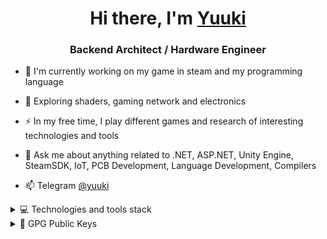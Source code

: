 <h1 align="center">Hi there, I'm <a href="https://0xf6.moe/" target="_blank">Yuuki</a> 
<h3 align="center">Backend Architect / Hardware Engineer</h3>


- :telescope: I'm currently working on my game in steam and my programming language

- :seedling: Exploring shaders, gaming network and electronics

- :zap: In my free time, I play different games and research of interesting technologies and tools

- 💼 Ask me about anything related to .NET, ASP.NET, Unity Engine, SteamSDK, IoT, PCB Development, Language Development, Compilers

- :mailbox: Telegram [@yuuki](https://yuuki.t.me)


<details>
  <summary>💻 Technologies and tools stack</summary>
  
![C](https://img.shields.io/badge/c-%2300599C.svg?style=for-the-badge&logo=c&logoColor=white) ![C#](https://img.shields.io/badge/c%23-%23239120.svg?style=for-the-badge&logo=c-sharp&logoColor=white) ![C++](https://img.shields.io/badge/c++-%2300599C.svg?style=for-the-badge&logo=c%2B%2B&logoColor=white) ![Cloudflare](https://img.shields.io/badge/Cloudflare-F38020?style=for-the-badge&logo=Cloudflare&logoColor=white) ![Firebase](https://img.shields.io/badge/firebase-%23039BE5.svg?style=for-the-badge&logo=firebase) ![Google Cloud](https://img.shields.io/badge/Google%20Cloud-%234285F4.svg?style=for-the-badge&logo=google-cloud&logoColor=white) ![Vercel](https://img.shields.io/badge/vercel-%23000000.svg?style=for-the-badge&logo=vercel&logoColor=white) ![.Net](https://img.shields.io/badge/.NET-5C2D91?style=for-the-badge&logo=.net&logoColor=white) ![UNITY](https://img.shields.io/badge/Unity-%2320232a.svg?style=for-the-badge&logo=unity&logoColor=white) ![Vue.js](https://img.shields.io/badge/vuejs-%2335495e.svg?style=for-the-badge&logo=vuedotjs&logoColor=%234FC08D) ![Postgres](https://img.shields.io/badge/postgres-%23316192.svg?style=for-the-badge&logo=postgresql&logoColor=white) ![Redis](https://img.shields.io/badge/redis-%23DD0031.svg?style=for-the-badge&logo=redis&logoColor=white) ![LINUX](https://img.shields.io/badge/Linux-FCC624?style=for-the-badge&logo=linux&logoColor=black) ![Arduino](https://img.shields.io/badge/-Arduino-00979D?style=for-the-badge&logo=Arduino&logoColor=white)
  
</details>

<details>
  <summary>🔑 GPG Public Keys</summary>
  
- [EA BF C9 83 C9 D0 67 82](https://keybase.io/ivysola/pgp_keys.asc?fingerprint=2d0c78d9a78e64296112e275eabfc983c9d06782)
- [18 AA FB 68 00 E5 B4 1F](https://keybase.io/ivysola/pgp_keys.asc?fingerprint=1f77a0a09336f219a9d7acc418aafb6800e5b41f)

[![](https://visitcount.itsvg.in/api?id=0xf6&label=Profile%20Views&pretty=false)](https://visitcount.itsvg.in)

</details>    









